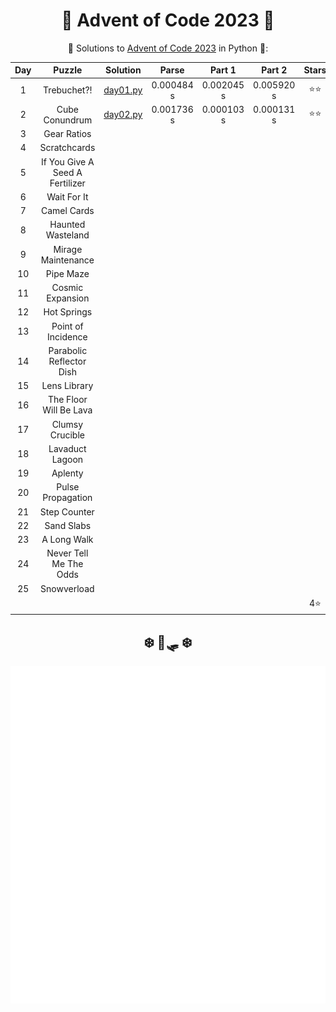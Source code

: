 <div align="center">

# 🎄 Advent of Code 2023 🎄

🎅 Solutions to [Advent of Code 2023](https://adventofcode.com/2023/) in Python 🐍:

| Day |             Puzzle              |          Solution          |   Parse    |   Part 1   |   Part 2   | Stars |
|:---:|:-------------------------------:|:--------------------------:|:----------:|:----------:|:----------:|:-----:|
|  1  |           Trebuchet?!           | [day01.py](Day01/day01.py) | 0.000484 s | 0.002045 s | 0.005920 s |  ⭐⭐   |
|  2  |         Cube Conundrum          | [day02.py](Day02/day02.py) | 0.001736 s | 0.000103 s | 0.000131 s |  ⭐⭐   |
|  3  |           Gear Ratios           |                            |            |            |            |       |
|  4  |          Scratchcards           |                            |            |            |            |       |
|  5  | If You Give A Seed A Fertilizer |                            |            |            |            |       |
|  6  |           Wait For It           |                            |            |            |            |       |
|  7  |           Camel Cards           |                            |            |            |            |
|  8  |        Haunted Wasteland        |                            |            |            |            |
|  9  |       Mirage Maintenance        |                            |            |            |            |
| 10  |            Pipe Maze            |                            |            |            |            |
| 11  |        Cosmic Expansion         |                            |            |            |            |
| 12  |           Hot Springs           |                            |            |            |            |
| 13  |       Point of Incidence        |                            |            |            |            |
| 14  |    Parabolic Reflector Dish     |                            |            |            |            |
| 15  |          Lens Library           |                            |            |            |            |
| 16  |     The Floor Will Be Lava      |                            |            |            |            |
| 17  |         Clumsy Crucible         |                            |            |            |            |
| 18  |         Lavaduct Lagoon         |                            |            |            |            |
| 19  |             Aplenty             |                            |            |            |            |
| 20  |        Pulse Propagation        |                            |            |            |            |
| 21  |          Step Counter           |                            |            |            |            |
| 22  |           Sand Slabs            |                            |            |            |            |
| 23  |           A Long Walk           |                            |            |            |            |
| 24  |     Never Tell Me The Odds      |                            |            |            |            |
| 25  |           Snowverload           |                            |            |            |            |
|     |                                 |                            |            |            |            |  4⭐   |

</div>

<div align="center">
    <h2>❄️ 🦌🛷 ❄️</h2>
    <picture>
        <source media="(min-width: 800px)" srcset="calendar.svg">
        <img src="calendar.svg" width="800" height="540">
    </picture>
</div>
